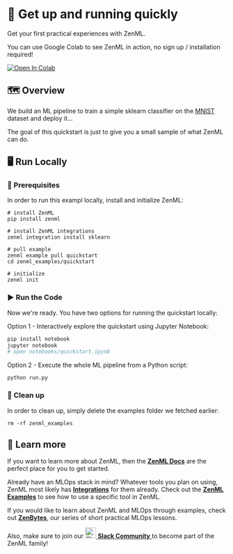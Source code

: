 # 🏃 Get up and running quickly

Get your first practical experiences with ZenML.

You can use Google Colab to see ZenML in action, no sign up / installation required!

[![Open In Colab](https://colab.research.google.com/assets/colab-badge.svg)](https://colab.research.google.com/github/zenml-io/zenml/blob/main/examples/quickstart/quickstart.ipynb)

## 🗺 Overview
We build an ML pipeline to train a simple sklearn classifier on the [MNIST](http://yann.lecun.com/exdb/mnist/) dataset and deploy it...

The goal of this quickstart is just to give you a small sample of what ZenML can do.

## 🖥 Run Locally

### 📄 Prerequisites 
In order to run this exampl locally, install and initialize ZenML:

```shell
# install ZenML
pip install zenml

# install ZenML integrations
zenml integration install sklearn

# pull example
zenml example pull quickstart
cd zenml_examples/quickstart

# initialize
zenml init
```

### ▶️ Run the Code
Now we're ready. You have two options for running the quickstart locally:

Option 1 - Interactively explore the quickstart using Jupyter Notebook:
```bash
pip install notebook
jupyter notebook
# open notebooks/quickstart.ipynb
```

Option 2 - Execute the whole ML pipeline from a Python script:
```shell
python run.py
```

### 🧽 Clean up

In order to clean up, simply delete the examples folder we fetched earlier:

```shell
rm -rf zenml_examples
```

## 📜 Learn more

If you want to learn more about ZenML, then the [**ZenML Docs**](https://docs.zenml.io/) 
are the perfect place for you to get started.

Already have an MLOps stack in mind? Whatever tools you plan on using,
ZenML most likely has 
[**Integrations**](https://docs.zenml.io/features/integrations) for them already.
Check out the 
[**ZenML Examples**](https://github.com/zenml-io/zenml/tree/main/examples)
to see how to use a specific tool in ZenML.

If you would like to learn about ZenML and MLOps through examples, check out
[**ZenBytes**](https://github.com/zenml-io/zenbytes),
our series of short practical MLOps lessons.

Also, make sure to join our <a href="https://zenml.io/slack-invite" target="_blank">
    <img width="25" src="https://cdn3.iconfinder.com/data/icons/logos-and-brands-adobe/512/306_Slack-512.png" alt="Slack"/>
    <b>Slack Community</b> 
</a> to become part of the ZenML family!